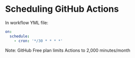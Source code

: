 # Scheduling GitHub Actions

In workflow YML file:

```yml
on:
  schedule:
    - cron: '*/30 * * * *'
```

Note: GitHub Free plan limits Actions to 2,000 minutes/month
